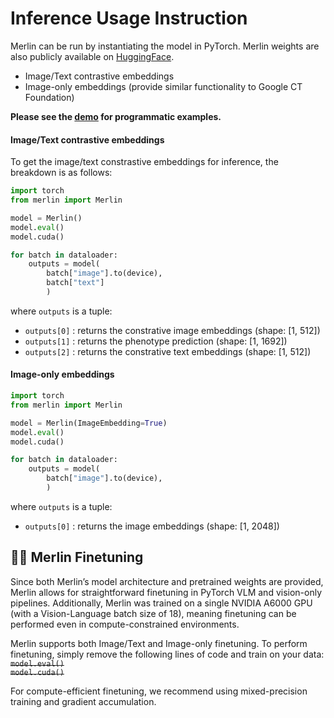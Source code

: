 # Inference Usage Instruction

Merlin can be run by instantiating the model in PyTorch. Merlin weights are also publicly available on [HuggingFace](https://huggingface.co/stanfordmimi/Merlin).
- Image/Text contrastive embeddings
- Image-only embeddings (provide similar functionality to Google CT Foundation)

**Please see the [demo](demo.py) for programmatic examples.**

#### Image/Text contrastive embeddings

To get the image/text constrastive embeddings for inference, the breakdown is as follows:

```python
import torch
from merlin import Merlin

model = Merlin()
model.eval()
model.cuda()

for batch in dataloader:
    outputs = model(
        batch["image"].to(device), 
        batch["text"]
        )
```

where `outputs` is a tuple:
- `outputs[0]` : returns the constrative image embeddings (shape: [1, 512])
- `outputs[1]` : returns the phenotype prediction (shape: [1, 1692])
- `outputs[2]` : returns the constrative text embeddings (shape: [1, 512])

#### Image-only embeddings

```python
import torch
from merlin import Merlin

model = Merlin(ImageEmbedding=True)
model.eval()
model.cuda()

for batch in dataloader:
    outputs = model(
        batch["image"].to(device), 
        )
```

where `outputs` is a tuple:
- `outputs[0]` : returns the image embeddings (shape: [1, 2048])


## 👨‍💻 Merlin Finetuning

Since both Merlin’s model architecture and pretrained weights are provided, Merlin allows for straightforward finetuning in PyTorch VLM and vision-only pipelines. Additionally, Merlin was trained on a single NVIDIA A6000 GPU (with a Vision-Language batch size of 18), meaning finetuning can be performed even in compute-constrained environments.

Merlin supports both Image/Text and Image-only finetuning. To perform finetuning, simply remove the following lines of code and train on your data:
~~`model.eval()`~~  
~~`model.cuda()`~~  

For compute-efficient finetuning, we recommend using mixed-precision training and gradient accumulation.